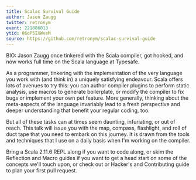 ```yaml
---
title: Scalac Survival Guide
author: Jason Zaugg
twitter: retronym
event: 221886013
ytid: 06oP5IXWveM
source: https://github.com/retronym/scalac-survival-guide
---
```

BIO: Jason Zaugg once tinkered with the Scala compiler, got hooked, and now
works full time on the Scala language at Typesafe.

As a programmer, tinkering with the implementation of the very language you
work with (and think in) a uniquely satisfying endeavour. Scala offers lots of
avenues to try this: you can author compiler plugins to perform static
analysis, use macros to generate boilerplate, or modify the compiler to fix
bugs or implement your own pet feature. More generally, thinking about the
meta-aspects of the language invariably lead to a fresh perspective and deeper
understanding that benefit your regular coding, too.

But all of these tasks can at times seem daunting, infuriating, or out of
reach. This talk will issue you with the map, compass, flashlight, and roll of
duct tape that you need to embark on this journey. It is drawn from the tools
and techniques that I use on a daily basis when I'm working on the compiler.

Bring a Scala 2.11.6 REPL along if you want to code along, or skim the
Reflection and Macro guides if you want to get a head start on some of the
concepts we'll touch upon, or check out or Hacker's and Contributing guide to
plan your first pull request.
